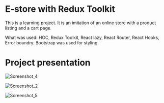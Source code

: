 # E-store with Redux Toolkit

This is a learning project. It is an imitation of an online store with a product listing and a cart page.

What was used: HOC, Redux Toolkit, React lazy, React Router, React Hooks, Error boundry.
Bootstrap was used for styling.

# Project presentation

![Screenshot_4](https://user-images.githubusercontent.com/18246075/160280080-89c77fbd-8011-4518-b27d-1d6948b1935e.png)

![Screenshot_2](https://user-images.githubusercontent.com/18246075/160280085-db56045b-71d7-47b2-bf4d-3cf2506ae32c.png)

![Screenshot_5](https://user-images.githubusercontent.com/18246075/160280088-ab69fb4a-a76d-4199-9284-7be093e0d866.png)

